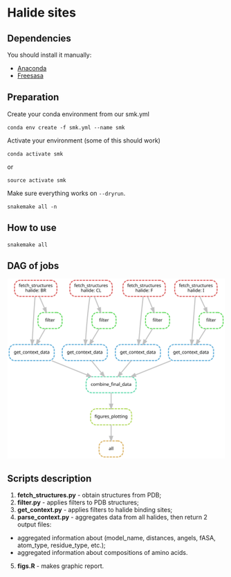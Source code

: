 # Halide sites  
## Dependencies
You should install it manually: 
* [Anaconda](https://www.digitalocean.com/community/tutorials/how-to-install-anaconda-on-ubuntu-18-04-quickstart)
* [Freesasa](https://freesasa.github.io/)  
## Preparation  
Create your conda environment from our smk.yml  
```
conda env create -f smk.yml --name smk
```
Activate your environment (some of this should work)  
```
conda activate smk
```
or
```
source activate smk
```

Make sure everything works on `--dryrun`.
```
snakemake all -n
```
## How to use
```
snakemake all
```
## DAG of jobs  
![alt text](dag.svg)  
## Scripts description  
1. **fetch_structures.py** - obtain structures from PDB;  
2. **filter.py** - applies filters to PDB structures;  
3. **get_context.py** - applies filters to halide binding sites;   
4. **parse_context.py** - aggregates data from all halides, then return 2 output files:
  * aggregated information about (model_name, distances, angels, fASA, atom_type, residue_type, etc.);
  * aggregated information about compositions of amino acids.  
5. **figs.R** - makes graphic report.  
